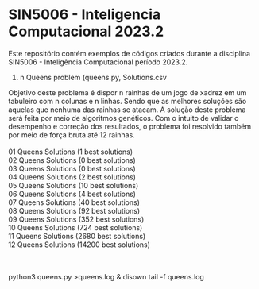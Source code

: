 # SIN5006 - Inteligencia Computacional 2023.2

Este repositório contém exemplos de códigos criados durante a disciplina SIN5006 - Inteligência Computacional período 2023.2. 

1. n Queens problem (queens.py, Solutions.csv

Objetivo deste problema é dispor n rainhas de um jogo de xadrez em um tabuleiro com n colunas e n linhas. Sendo que as melhores soluções são aquelas que nenhuma das rainhas se atacam.
A solução deste problema será feita por meio de algoritmos genéticos. Com o intuito de validar o desempenho e correção dos resultados, o problema foi resolvido também por meio de força bruta até 12 rainhas. 
<br><br>
  01 Queens Solutions     (1 best solutions)<br>
  02 Queens Solutions     (0 best solutions)<br>
  03 Queens Solutions     (0 best solutions)<br>
  04 Queens Solutions     (2 best solutions)<br>
  05 Queens Solutions    (10 best solutions)<br>
  06 Queens Solutions     (4 best solutions)<br>
  07 Queens Solutions    (40 best solutions)<br>
  08 Queens Solutions    (92 best solutions)<br>
  09 Queens Solutions   (352 best solutions)<br>
  10 Queens Solutions   (724 best solutions)<br>
  11 Queens Solutions  (2680 best solutions)<br>
  12 Queens Solutions (14200 best solutions)<br>
<br><br>

 python3 queens.py >queens.log &
 disown
 tail -f queens.log 
 
